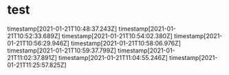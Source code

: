 # test

timestamp[2021-01-21T10:48:37.243Z]
timestamp[2021-01-21T10:52:33.689Z]
timestamp[2021-01-21T10:54:02.380Z]
timestamp[2021-01-21T10:56:29.946Z]
timestamp[2021-01-21T10:58:06.976Z]
timestamp[2021-01-21T10:59:37.799Z]
timestamp[2021-01-21T11:02:37.891Z]
timestamp[2021-01-21T11:04:55.246Z]
timestamp[2021-01-21T11:25:57.825Z]
